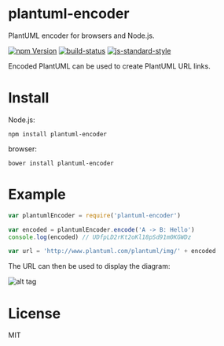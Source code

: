 # plantuml-encoder
PlantUML encoder for browsers and Node.js.

[![npm Version](https://img.shields.io/npm/v/plantuml-encoder.svg)](https://www.npmjs.com/package/plantuml-encoder) [![build-status](https://travis-ci.org/markushedvall/plantuml-encoder.svg?branch=master)](https://travis-ci.org/markushedvall/plantuml-encoder) [![js-standard-style](https://img.shields.io/badge/code%20style-standard-brightgreen.svg?style=flat)](https://github.com/feross/standard)

Encoded PlantUML can be used to create PlantUML URL links.

# Install

Node.js:

```
npm install plantuml-encoder
```

browser:

```
bower install plantuml-encoder
```

# Example

```javascript
var plantumlEncoder = require('plantuml-encoder')

var encoded = plantumlEncoder.encode('A -> B: Hello')
console.log(encoded) // UDfpLD2rKt2oKl18pSd91m0KGWDz

var url = 'http://www.plantuml.com/plantuml/img/' + encoded
```

The URL can then be used to display the diagram:

![alt tag](http://www.plantuml.com/plantuml/img/UDfpLD2rKt2oKl18pSd91m0KGWDz)

# License
MIT
